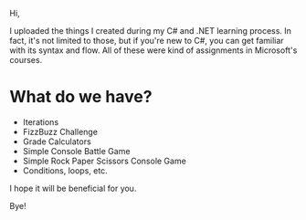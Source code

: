 Hi,

I uploaded the things I created during my C# and .NET learning process. In fact, it's not limited to those, but if you're new to C#, you can get familiar with its syntax and flow. All of these were kind of assignments in Microsoft's courses.

# What do we have?
- Iterations
- FizzBuzz Challenge
- Grade Calculators
- Simple Console Battle Game
- Simple Rock Paper Scissors Console Game
- Conditions, loops, etc.

I hope it will be beneficial for you.

Bye!
